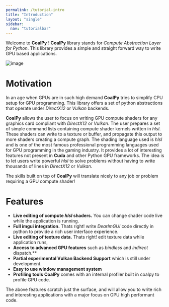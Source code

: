 ```yaml
---
permalink: /tutorial-intro
title: "Introduction"
layout: "single"
sidebar:
  nav: "tutorialbar"
---
```


Welcome to __CoalPy__ ! __CoalPy__ library stands for _Compute Abstraction Layer for Python_. This library provides a simple and straight forward way to write GPU based 
applications.

![image](images/brdf-scene.png?raw=true "Example CoalPy app using ImGui, GPU compute based ray tracing and multiple windows.")

# Motivation

In an age when GPUs are in such high demand __CoalPy__ tries to simplify CPU setup for GPU programming. This library offers a set of python abstractions that operate under _DirectX12_ or _Vulkan_ backends.

__CoalPy__ allows the user to focus on writing GPU compute shaders for any graphics card compliant with _DirectX12_ or _Vulkan_.
The user prepares a set of simple command lists containing compute shader kernels written in _hlsl_. These shaders can write to a texture or buffer, and propagate this output to more shaders creating a compute graph.
The shading language used is _hlsl_ and is one of the most famous professional programming languages used for GPU programming in the gaming industry. It provides a lot of interesting features not present in __Cuda__ and other Python GPU frameworks.
The idea is to let users write powerful _hlsl_ to solve problems without having to write thousands of lines in _DirectX12_ or _Vulkan_.

The skills built on top of __CoalPy__ will translate nicely to any job or problem requiring a GPU compute shader!

# Features

* **Live editing of compute _hlsl_ shaders.** You can change shader code live while the application is running.
* **Full imgui integration.** Thats right! write _DearImGUI_ code directly in python to provide a rich user interface experience.
* **Live editing of texture data.** Thats right! edit texture data while application runs, 
* **Access to advanced GPU features** such as _bindless_ and _indirect_ dispatch.**
* **Partial experimental Vulkan Backend Support** which is still under development.
* **Easy to use window management system**
* **Profiling tools** __CoalPy__ comes with an internal profiler built in coalpy to profile GPU code. 

The above features scratch just the surface, and will allow you to write rich and interesting applications with a major focus on GPU high performant code.

